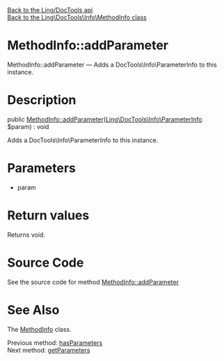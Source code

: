 [Back to the Ling/DocTools api](https://github.com/lingtalfi/DocTools/blob/master/doc/api/Ling/DocTools.md)<br>
[Back to the Ling\DocTools\Info\MethodInfo class](https://github.com/lingtalfi/DocTools/blob/master/doc/api/Ling/DocTools/Info/MethodInfo.md)


MethodInfo::addParameter
================



MethodInfo::addParameter — Adds a DocTools\Info\ParameterInfo to this instance.




Description
================


public [MethodInfo::addParameter](https://github.com/lingtalfi/DocTools/blob/master/doc/api/Ling/DocTools/Info/MethodInfo/addParameter.md)([Ling\DocTools\Info\ParameterInfo](https://github.com/lingtalfi/DocTools/blob/master/doc/api/Ling/DocTools/Info/ParameterInfo.md) $param) : void




Adds a DocTools\Info\ParameterInfo to this instance.




Parameters
================


- param

    


Return values
================

Returns void.








Source Code
===========
See the source code for method [MethodInfo::addParameter](https://github.com/lingtalfi/DocTools/blob/master/Info/MethodInfo.php#L273-L276)


See Also
================

The [MethodInfo](https://github.com/lingtalfi/DocTools/blob/master/doc/api/Ling/DocTools/Info/MethodInfo.md) class.

Previous method: [hasParameters](https://github.com/lingtalfi/DocTools/blob/master/doc/api/Ling/DocTools/Info/MethodInfo/hasParameters.md)<br>Next method: [getParameters](https://github.com/lingtalfi/DocTools/blob/master/doc/api/Ling/DocTools/Info/MethodInfo/getParameters.md)<br>

